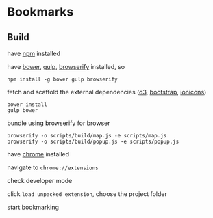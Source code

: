 # Bookmarks

## Build

have [npm][1] installed

have [bower][a], [gulp][b], [browserify][c] installed, so

```
npm install -g bower gulp browserify
```

fetch and scaffold the external dependencies ([d3][2], [bootstrap][3], [ionicons][4])

```
bower install
gulp bower
```

bundle using browserify for browser
```
browserify -o scripts/build/map.js -e scripts/map.js
browserify -o scripts/build/popup.js -e scripts/popup.js
```

have [chrome][5] installed

navigate to `chrome://extensions`

check developer mode

click `load unpacked extension`, choose the project folder

start bookmarking

[1]: https://www.npmjs.com/
[2]: https://d3js.org/
[3]: http://getbootstrap.com/
[4]: http://ionicons.com/
[5]: https://www.google.com/chrome/browser/desktop/index.html
[a]: https://bower.io/
[b]: http://gulpjs.com/
[c]: http://browserify.org/
